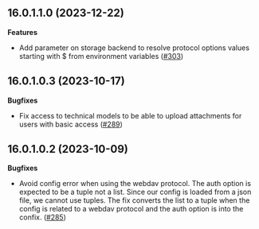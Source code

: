 ## 16.0.1.1.0 (2023-12-22)

**Features**

- Add parameter on storage backend to resolve protocol options values
  starting with \$ from environment variables
  ([\#303](https://github.com/OCA/storage/issues/303))

## 16.0.1.0.3 (2023-10-17)

**Bugfixes**

- Fix access to technical models to be able to upload attachments for
  users with basic access
  ([\#289](https://github.com/OCA/storage/issues/289))

## 16.0.1.0.2 (2023-10-09)

**Bugfixes**

- Avoid config error when using the webdav protocol. The auth option is
  expected to be a tuple not a list. Since our config is loaded from a
  json file, we cannot use tuples. The fix converts the list to a tuple
  when the config is related to a webdav protocol and the auth option is
  into the confix. ([\#285](https://github.com/OCA/storage/issues/285))
